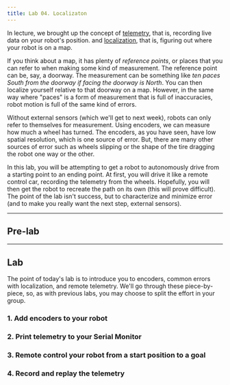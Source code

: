 ```yaml
---
title: Lab 04. Localizaton
---
```


In lecture, we brought up the concept of [telemetry](https://docs.wpilib.org/en/stable/docs/software/telemetry/telemetry.html), that is, recording live data on your robot's position. and [localization](https://en.wikipedia.org/wiki/Robot_navigation), that is, figuring out where your robot is on a map. 

If you think about a map, it has plenty of *reference points*, or places that you can refer to when making some kind of measurement. The reference point can be, say, a doorway. The measurement can be something like *ten paces South from the doorway if facing the doorway is North*. You can then localize yourself relative to that doorway on a map. However, in the same way where "paces" is a form of measurement that is full of inaccuracies, robot motion is full of the same kind of errors.

Without external sensors (which we'll get to next week), robots can only refer to themselves for measurement. Using encoders, we can measure how much a wheel has turned. The encoders, as you have seen, have low spatial resolution, which is one source of error. But, there are many other sources of error such as wheels slipping or the shape of the tire dragging the robot one way or the other. 

In this lab, you will be attempting to get a robot to autonomously drive from a starting point to an ending point. At first, you will drive it like a remote control car, recording the telemetry from the wheels. Hopefully, you will then get the robot to recreate the path on its own (this will prove difficult). The point of the lab isn't success, but to characterize and minimize error (and to make you really want the next step, external sensors).

---
## Pre-lab

---
## Lab
The point of today's lab is to introduce you to encoders, common errors with localization, and remote telemetry. We'll go through these piece-by-piece, so, as with previous labs, you may choose to split the effort in your group.

### 1. Add encoders to your robot

### 2. Print telemetry to your Serial Monitor

### 3. Remote control your robot from a start position to a goal

### 4. Record and replay the telemetry